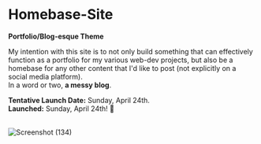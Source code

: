 # Homebase-Site
<b>Portfolio/Blog-esque Theme</b>

My intention with this site is to not only build something that can effectively function as a portfolio for my various web-dev projects, but also be a homebase for any other content that I'd like to post (not explicitly on a social media platform). <br> 
In a word or two, <b>a messy blog</b>.


<b>Tentative Launch Date:</b> Sunday, April 24th.
<br><b>Launched:</b> Sunday, April 24th! 🎉


<br>![Screenshot (134)](https://user-images.githubusercontent.com/98185555/165233052-5cff1dc9-5567-4f35-8c9b-d1fd02d9af30.png?h=40%&w=40%)
